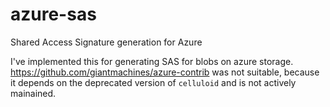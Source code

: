 # azure-sas
Shared Access Signature generation for Azure

I've implemented this for generating SAS for blobs on azure storage.
https://github.com/giantmachines/azure-contrib was not suitable, because it
depends on the deprecated version of `celluloid` and is not actively mainained.

